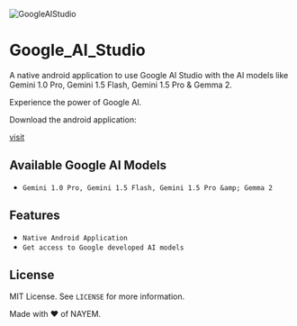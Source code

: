 ![GoogleAIStudio](https://github.com/nayemahmedniloy/AOSP_Tag_Tracker/assets/71997569/9dad3c10-85ba-4bed-9ad4-738cfb8a70d9)
# Google_AI_Studio
A native android application to use Google AI Studio with the AI models like Gemini 1.0 Pro, Gemini 1.5 Flash, Gemini 1.5 Pro &amp; Gemma 2.

Experience the power of Google AI.

Download the android application: <div><a href="https://nayemahmedniloy.github.io/MySPES/aosp-tag-tracker.html">visit</a></div>

## Available Google AI Models

- `Gemini 1.0 Pro, Gemini 1.5 Flash, Gemini 1.5 Pro &amp; Gemma 2`

## Features

- `Native Android Application`
- `Get access to Google developed AI models`
## License

MIT License. See `LICENSE` for more information.

Made with ❤ of NAYEM.

